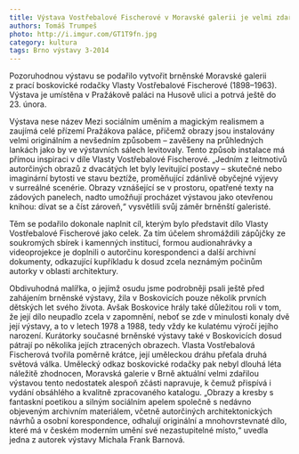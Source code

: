 ```yaml
---
title: Výstava Vostřebalové Fischerové v Moravské galerii je velmi zdařilá
authors: Tomáš Trumpeš
photo: http://i.imgur.com/GT1T9fn.jpg
category: kultura
tags: Brno výstavy 3-2014
---
```


Pozoruhodnou výstavu se podařilo vytvořit brněnské Moravské galerii z prací boskovické rodačky Vlasty Vostřebalové Fischerové (1898–1963). Výstava je umístěna v Pražákově paláci na Husově ulici a potrvá ještě do 23. února.

Výstava nese název Mezi sociálním uměním a magickým realismem a zaujímá celé přízemí Pražákova paláce, přičemž obrazy jsou instalovány velmi originálním a nevšedním způsobem – zavěšeny na průhledných lankách jako by ve výstavních sálech levitovaly. Tento způsob instalace má přímou inspiraci v díle Vlasty Vostřebalové Fischerové. „Jedním z leitmotivů autorčiných obrazů z dvacátých let byly levitující postavy – skutečné nebo imaginární bytosti ve stavu beztíže, proměňující zdánlivě obyčejné výjevy v surreálné scenérie. Obrazy vznášející se v prostoru, opatřené texty na zádových panelech, nadto umožňují procházet výstavou jako otevřenou knihou: dívat se a číst zároveň,“ vysvětlili svůj záměr brněnští galeristé.

Těm se podařilo dokonale naplnit cíl, kterým bylo představit dílo Vlasty Vostřebalové Fischerové jako celek. Za tím účelem shromáždili zápůjčky ze soukromých sbírek i kamenných institucí, formou audionahrávky a videoprojekce je doplnili o autorčinu korespondenci a další archivní dokumenty, odkazující kupříkladu k dosud zcela neznámým počinům autorky v oblasti architektury.

Obdivuhodná malířka, o jejímž osudu jsme podrobněji psali ještě před zahájením brněnské výstavy, žila v Boskovicích pouze několik prvních dětských let svého života. Avšak Boskovice hrály také důležitou roli v tom, že její dílo neupadlo zcela v zapomnění, neboť se zde v minulosti konaly dvě její výstavy, a to v letech 1978 a 1988, tedy vždy ke kulatému výročí jejího narození. Kurátorky současné brněnské výstavy také v Boskovicích dosud pátrají po několika jejích ztracených obrazech.
Vlasta Vostřebalová Fischerová tvořila poměrně krátce, její uměleckou dráhu přeťala druhá světová válka. Umělecký odkaz boskovické rodačky pak nebyl dlouhá léta náležitě zhodnocen, Moravská galerie v Brně aktuální velmi zdařilou výstavou tento nedostatek alespoň zčásti napravuje, k čemuž přispívá i vydání obsáhlého a kvalitně zpracovaného katalogu. „Obrazy a kresby s fantaskní poetikou a silným sociálním apelem společně s nedávno objeveným archivním materiálem, včetně autorčiných architektonických návrhů a osobní korespondence, odhalují originální a mnohovrstevnaté dílo, které má v českém moderním umění své nezastupitelné místo,“ uvedla jedna z autorek výstavy Michala Frank Barnová.